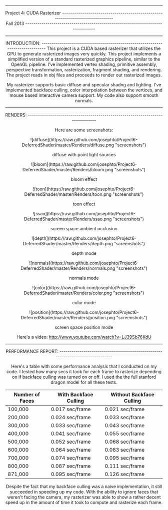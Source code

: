 -------------------------------------------------------------------------------
<center>Project 4: CUDA Rasterizer
-------------------------------------------------------------------------------
<center>Fall 2013
-------------------------------------------------------------------------------

-------------------------------------------------------------------------------
<center>INTRODUCTION:
-------------------------------------------------------------------------------
This project is a CUDA based rasterizer that utilizes the GPU to generate rasterized images very quickly. This project implements a simplified version of a standard rasterized graphics pipeline, similar to the OpenGL pipeline. I've implemented vertex shading, primitive assembly, perspective transformation, rasterization, fragment shading, and rendering. The project reads in obj files and proceeds to render out rasterized images. 

My rasterizer supports basic diffuse and specular shadng and lighting. I've implemented backface culling, color interpolation between the vertices, and mouse based interactive camera support. My code also support smooth normals.

-------------------------------------------------------------------------------
<center>RENDERS:
-------------------------------------------------------------------------------

Here are some screenshots:

<center>![diffuse](https://raw.github.com/josephto/Project6-DeferredShader/master/Renders/diffuse.png "screenshots")

diffuse with point light sources 

<center>![bloom](https://raw.github.com/josephto/Project6-DeferredShader/master/Renders/bloom.png "screenshots")

bloom effect

<center>![toon](https://raw.github.com/josephto/Project6-DeferredShader/master/Renders/toon.png "screenshots")

toon effect

<center>![ssao](https://raw.github.com/josephto/Project6-DeferredShader/master/Renders/ssao.png "screenshots")

screen space ambient occlusion

<center>![depth](https://raw.github.com/josephto/Project6-DeferredShader/master/Renders/depth.png "screenshots")

depth mode

<center>![normals](https://raw.github.com/josephto/Project6-DeferredShader/master/Renders/normals.png "screenshots")

normals mode

<center>![color](https://raw.github.com/josephto/Project6-DeferredShader/master/Renders/color.png "screenshots")

color mode

<center>![position](https://raw.github.com/josephto/Project6-DeferredShader/master/Renders/position.png "screenshots")

screen space position mode

Here's a video: http://www.youtube.com/watch?v=LJ39Sb76KdU

-------------------------------------------------------------------------------
<center>PERFORMANCE REPORT:
-------------------------------------------------------------------------------

Here's a table with some performance analysis that I conducted on my code. I tested how many secs it took for each frame to rasterize depending on if backface culling was turned on or off. I used the the full stanford dragon model for all these tests.

Number of Faces | With Backface Culling | Without Backface Culling
------------------|------------------------|---------------------
100,000    |  0.017 sec/frame | 0.021 sec/frame
200,000    |  0.024 sec/frame | 0.033 sec/frame
300,000    |  0.033 sec/frame | 0.043 sec/frame
400,000    |  0.041 sec/frame | 0.055 sec/frame
500,000    |  0.052 sec/frame | 0.068 sec/frame
600,000    |  0.064 sec/frame | 0.083 sec/frame
700,000    |  0.074 sec/frame | 0.095 sec/frame
800,000    |  0.087 sec/frame | 0.111 sec/frame
871,000    |  0.095 sec/frame | 0.126 sec/frame

Despite the fact that my backface culling was a naive implementation, it still succeeded in speeding up my code. With the ability to ignore faces that weren't facing the camera, my rasterizer was able to show a rather decent speed up in the amount of time it took to compute and rasterize each frame.
